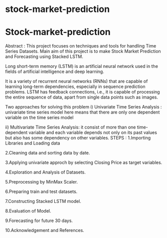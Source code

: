 # stock-market-prediction
# Stock-market-prediction
Abstract :
This project focuses on techniques and tools for handling Time Series Datasets. Main aim of this project is to make Stock Market Prediction and Forecasting using Stacked LSTM.

Long short-term memory (LSTM) is an artificial neural network used in the fields of artificial intelligence and deep learning.

It is a variety of recurrent neural networks (RNNs) that are capable of learning long-term dependencies, especially in sequence prediction problems. LSTM has feedback connections, i.e., it is capable of processing the entire sequence of data, apart from single data points such as images.

Two approaches for solving this problem
i) Univariate Time Series Analysis : univariate time series model here means that there are only one dependent variable on the time series model

ii) Multivariate Time Series Analysis: it consist of more than one time-dependent variable and each variable depends not only on its past values but also has some dependency on other variables.
STEPS :
1.Importing Libraries and Loading data

2.Cleaning data and sorting data by date.

3.Applying univariate approch by selecting Closing Price as target variables.

4.Exploration and Analysis of Datasets.

5.Preprocessing by MinMax Scaler.

6.Preparing train and test datasets.

7.Constructing Stacked LSTM model.

8.Evaluation of Model.

9.Forecasting for future 30 days.

10.Acknowledgement and References.
